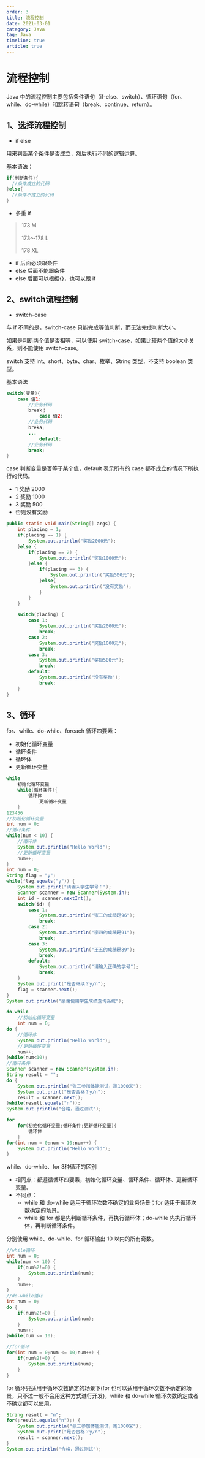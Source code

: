 ```yaml
---
order: 3
title: 流程控制
date: 2021-03-01
category: Java
tag: Java
timeline: true
article: true
---
```


# 流程控制

Java 中的流程控制主要包括条件语句（if-else、switch）、循环语句（for、while、do-while）和跳转语句（break、continue、return）。

## 1、选择流程控制

- if else

用来判断某个条件是否成立，然后执行不同的逻辑运算。

基本语法：

```java
if(判断条件){
  //条件成立的代码
}else{
  //条件不成立的代码
}
```

- 多重 if

> 173 M
>
> 173～178 L
>
> 178 XL

- if 后面必须跟条件
- else 后面不能跟条件
- else 后面可以根据{}，也可以跟 if

## 2、switch流程控制

- switch-case

与 if 不同的是，switch-case 只能完成等值判断，而无法完成判断大小。

如果是判断两个值是否相等，可以使用 switch-case，如果比较两个值的大小关系，则不能使用 switch-case。

switch 支持 int、short、byte、char、枚举、String 类型，不支持 boolean 类型。

基本语法

```java
switch(变量){
    case 值1:
        //业务代码
        break；
            case 值2:
        //业务代码
        breka;
        ...
            default:
        //业务代码
        break;
}
```

case 判断变量是否等于某个值，default 表示所有的 case 都不成立的情况下所执行的代码。

- 1 奖励 2000
- 2 奖励 1000
- 3 奖励 500
- 否则没有奖励

```java
public static void main(String[] args) {
    int placing = 1;
    if(placing == 1) {
        System.out.println("奖励2000元");
    }else {
        if(placing == 2) {
            System.out.println("奖励1000元");
        }else {
            if(placing == 3) {
                System.out.println("奖励500元");
            }else{
                System.out.println("没有奖励");
            }
        }
    }

    switch(placing) {
        case 1:
            System.out.println("奖励2000元");
            break;
        case 2:
            System.out.println("奖励1000元");
            break;
        case 3:
            System.out.println("奖励500元");
            break;
        default:
            System.out.println("没有奖励");
            break;
    }
}
```

## 3、循环

for、while、do-while、foreach
循环四要素：

- 初始化循环变量
- 循环条件
- 循环体
- 更新循环变量

```java
while
    初始化循环变量
    while(循环条件){
        循环体
            更新循环变量
    }
123456
//初始化循环变量
int num = 0;
//循环条件
while(num < 10) {
    //循环体
    System.out.println("Hello World");
    //更新循环变量
    num++;
}
int num = 0;
String flag = "y";
while(flag.equals("y")) {
    System.out.print("请输入学生学号：");
    Scanner scanner = new Scanner(System.in);
    int id = scanner.nextInt();
    switch(id) {
        case 1:
            System.out.println("张三的成绩是96");
            break;
        case 2:
            System.out.println("李四的成绩是91");
            break;
        case 3:
            System.out.println("王五的成绩是89");
            break;
        default:
            System.out.println("请输入正确的学号");
            break;
    }
    System.out.print("是否继续？y/n");
    flag = scanner.next();
}
System.out.println("感谢使用学生成绩查询系统");

do-while
    //初始化循环变量
    int num = 0;
do {
    //循环体
    System.out.println("Hello World");
    //更新循环变量
    num++;
}while(num<10);
//循环条件
Scanner scanner = new Scanner(System.in);
String result = "";
do {
    System.out.println("张三参加体能测试，跑1000米");
    System.out.print("是否合格？y/n");
    result = scanner.next();
}while(result.equals("n"));
System.out.println("合格，通过测试");

for
    for(初始化循环变量;循环条件;更新循环变量){
        循环体
    }
for(int num = 0;num < 10;num++) {
    System.out.println("Hello World");
}
```

while、do-while、for 3种循环的区别

- 相同点：都遵循循环四要素，初始化循环变量、循环条件、循环体、更新循环变量。
- 不同点：
    - while 和 do-while 适用于循环次数不确定的业务场景；for 适用于循环次数确定的场景。
    - while 和 for 都是先判断循环条件，再执行循环体；do-while 先执行循环体，再判断循环条件。

分别使用 while、do-while、for 循环输出 10 以内的所有奇数。

```java
//while循环
int num = 0;
while(num <= 10) {
    if(num%2!=0) {
        System.out.println(num);
    }
    num++;
}
//do-while循环
int num = 0;
do {
    if(num%2!=0) {
        System.out.println(num);
    }
    num++;
}while(num <= 10);

//for循环
for(int num = 0;num <= 10;num++) {
    if(num%2!=0) {
        System.out.println(num);
    }
}
```

for 循环只适用于循环次数确定的场景下(for 也可以适用于循环次数不确定的场景，只不过一般不会用这种方式进行开发)，while 和 do-while 循环次数确定或者不确定都可以使用。

```java
String result = "n";
for(;result.equals("n");) {
    System.out.println("张三参加体能测试，跑1000米");
    System.out.print("是否合格？y/n");
    result = scanner.next();
}
System.out.println("合格，通过测试");
```